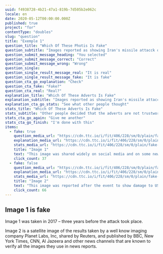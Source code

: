 ```yaml
---
uuid: f4938728-4b21-47a1-819b-7d505b2e062c
locale: en
date: 2020-05-12T00:00:00.000Z
published: true
project: "for"
contentType: "doubles"
slug: "question"
title: "Exemple 1"
question_title: "Which Of These Photis Is Fake"
question_subtitle: "Images reported as showing Iran's missile attacck on a US base in Iraq on 7 Jan 2020 "
question_submit_message_heading: "You selected"
question_submit_message_correct: "Correct"
question_submit_message_wrong: "Wrong"
question_single:
question_single_result_message_real: "It is real"
question_single_result_message_fake: "It is fake"
question_cta_go_explanation: "Check"
question_cta_fake: "Fake?"
question_cta_real: "Real?"
explanation_title: "Which Of These Adverts Is Fake"
explanation_subtitle: "Images reported as showing Iran's missile attacck on a US base in Iraq on 7 Jan 2020 "
explanation_cta_go_stats: "See what other people thought"
stats_title: "Which Of These Adverts Is Fake"
stats_subtitle: "Other people decided that the adverts are not trustworthy"
stats_cta_go_again: "Give me another"
stats_cta_go_finish: "I'm done with this"
items:
  - fake: true
    question_media_url: "https://cdn.ttc.io/i/fit/406/228/sm/0/plain/fake-or-real-news-edition/q3_1.jpg"
    explanation_media_url: "https://cdn.ttc.io/i/fit/406/228/sm/0/plain/fake-or-real-news-edition/q3_1.jpg"
    stats_media_url: "https://cdn.ttc.io/i/fit/406/228/sm/0/plain/fake-or-real-news-edition/q3_1.jpg"
    title: "Image 1"
    text: "This image was shared widely on social media and on some new channels"
    click_count: 37
  - fake: false
    question_media_url: "https://cdn.ttc.io/i/fit/406/228/sm/0/plain/fake-or-real-news-edition/q3_2.jpg"
    explanation_media_url: "https://cdn.ttc.io/i/fit/406/228/sm/0/plain/fake-or-real-news-edition/q3_2.jpg"
    stats_media_url: "https://cdn.ttc.io/i/fit/406/228/sm/0/plain/fake-or-real-news-edition/q3_2.jpg"
    title: "Image 2"
    text: "This image was reported after the event to show damage to US bases as a result of the attack."
    click_count: 66
---
```

## Image 1 is fake

 Image 1 was taken in 2017 – three years before the attack took place.</p>

Image 2 is a satellite image of the results taken by a well know imaging company Planet Labs, Inc, shared by Reuters, and published by BBC, New York Times, CNN, Al Jazeera and other news channels that are known to verify all the images they use in news reports.